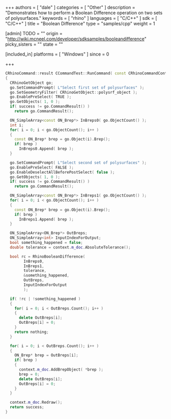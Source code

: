 +++
authors = [ "dale" ]
categories = [ "Other" ]
description = "Demonstrates how to perform a Boolean Difference operation on two sets of polysurfaces."
keywords = [ "rhino" ]
languages = [ "C/C++" ]
sdk = [ "C/C++" ]
title = "Boolean Difference"
type = "samples/cpp"
weight = 1

[admin]
TODO = ""
origin = "http://wiki.mcneel.com/developer/sdksamples/booleandifference"
picky_sisters = ""
state = ""

[included_in]
platforms = [ "Windows" ]
since = 0

+++

```cpp
CRhinoCommand::result CCommandTest::RunCommand( const CRhinoCommandContext& context )
{
  CRhinoGetObject go;
  go.SetCommandPrompt( L"Select first set of polysurfaces" );
  go.SetGeometryFilter( CRhinoGetObject::polysrf_object );
  go.EnablePreSelect( TRUE );
  go.GetObjects( 1, 0 );
  if( success != go.CommandResult() )
    return go.CommandResult();

  ON_SimpleArray<const ON_Brep*> InBreps0( go.ObjectCount() );
  int i;
  for( i = 0; i < go.ObjectCount(); i++ )
  {
    const ON_Brep* brep = go.Object(i).Brep();
    if( brep )
      InBreps0.Append( brep );
  }

  go.SetCommandPrompt( L"Select second set of polysurfaces" );
  go.EnablePreSelect( FALSE );
  go.EnableDeselectAllBeforePostSelect( false );
  go.GetObjects( 1, 0 );
  if( success != go.CommandResult() )
    return go.CommandResult();

  ON_SimpleArray<const ON_Brep*> InBreps1( go.ObjectCount() );
  for( i = 0; i < go.ObjectCount(); i++ )
  {
    const ON_Brep* brep = go.Object(i).Brep();
    if( brep )
      InBreps1.Append( brep );
  }

  ON_SimpleArray<ON_Brep*> OutBreps;
  ON_SimpleArray<int> InputIndexForOutput;
  bool something_happened = false;
  double tolerance = context.m_doc.AbsoluteTolerance();

  bool rc = RhinoBooleanDifference(
        InBreps0,
        InBreps1,
        tolerance,
        &something_happened,
        OutBreps,
        InputIndexForOutput
        );

  if( !rc | !something_happened )
  {
    for( i = 0; i < OutBreps.Count(); i++ )
    {
      delete OutBreps[i];
      OutBreps[i] = 0;
    }
    return nothing;
  }

  for( i = 0; i < OutBreps.Count(); i++ )
  {
    ON_Brep* brep = OutBreps[i];
    if( brep )
    {
      context.m_doc.AddBrepObject( *brep );
      brep = 0;
      delete OutBreps[i];
      OutBreps[i] = 0;
    }
  }

  context.m_doc.Redraw();
  return success;
}
```
